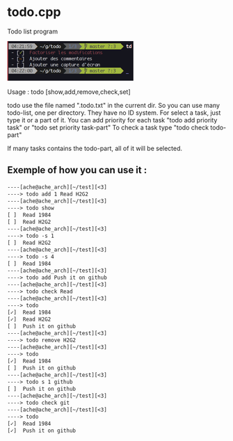 todo.cpp
========

Todo list program

![Screenshot](capture.png)


Usage : todo [show,add,remove,check,set]

todo use the file named ".todo.txt" in the current dir. So you can use many todo-list, one per directory.
They have no ID system. For select a task, just type it or a part of it.
You can add priority for each task "todo add priority task" or "todo set priority task-part"
To check a task type "todo check todo-part"

If many tasks contains the todo-part, all of it will be selected.
 
Exemple of how you can use it :
-------------
```
----[ache@ache_arch][~/test][<3]
----> todo add 1 Read H2G2
----[ache@ache_arch][~/test][<3]
----> todo show
[ ]  Read 1984
[ ]  Read H2G2
----[ache@ache_arch][~/test][<3]
----> todo -s 1
[ ]  Read H2G2
----[ache@ache_arch][~/test][<3]
----> todo -s 4
[ ]  Read 1984
----[ache@ache_arch][~/test][<3]
----> todo add Push it on github
----[ache@ache_arch][~/test][<3]
----> todo check Read
----[ache@ache_arch][~/test][<3]
----> todo 
[✓]  Read 1984
[✓]  Read H2G2
[ ]  Push it on github
----[ache@ache_arch][~/test][<3]
----> todo remove H2G2
----[ache@ache_arch][~/test][<3]
----> todo
[✓]  Read 1984
[ ]  Push it on github
----[ache@ache_arch][~/test][<3]
----> todo s 1 github
[ ]  Push it on github
----[ache@ache_arch][~/test][<3]
----> todo check git
----[ache@ache_arch][~/test][<3]
----> todo
[✓]  Read 1984
[✓]  Push it on github
```


